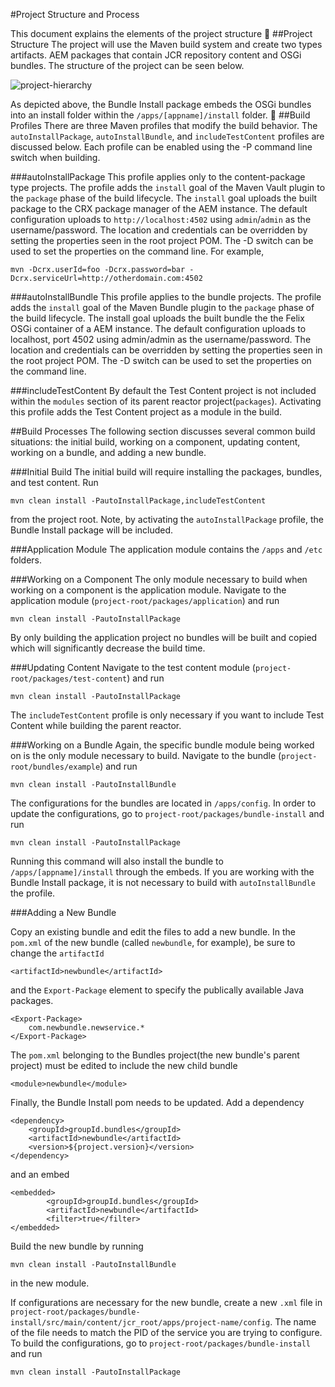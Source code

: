 #Project Structure and Process

This document explains the elements of the project structure

##Project Structure
The project will use the Maven build system and create two types artifacts. AEM packages that contain JCR repository content and OSGi bundles.  The structure of the project can be seen below.

![project-hierarchy](http://www.axis41.net/archetype-assets/project-hierarchy.png)

As depicted above, the Bundle Install package embeds the OSGi bundles into an install folder within the ``/apps/[appname]/install`` folder.

##Build Profiles
There are three Maven profiles that modify the build behavior. The `autoInstallPackage`, `autoInstallBundle`, and `includeTestContent` profiles are discussed below. Each profile can be enabled using the -P command line switch when building.

###autoInstallPackage
This profile applies only to the content-package type projects. The profile adds the `install` goal of the Maven Vault plugin to the `package` phase of the build lifecycle. The `install` goal uploads the built package to the CRX package manager of the AEM instance. The default configuration uploads to `http://localhost:4502` using `admin`/`admin` as the username/password. The location and credentials can be overridden by setting the properties seen in the root project POM. The -D switch can be used to set the properties on the command line. For example, 

	mvn -Dcrx.userId=foo -Dcrx.password=bar -Dcrx.serviceUrl=http://otherdomain.com:4502

###autoInstallBundle
This profile applies to the bundle projects. The profile adds the `install` goal of the Maven Bundle plugin to the `package` phase of the build lifecycle. The install goal uploads the built bundle the the Felix OSGi container of a AEM instance. The default configuration uploads to localhost, port 4502 using admin/admin as the username/password. The location and credentials can be overridden by setting the properties seen in the root project POM. The -D switch can be used to set the properties on the command line.

###includeTestContent
By default the Test Content project is not included within the `modules` section of its parent reactor project(`packages`). Activating this profile adds the Test Content  project as a module in the build.

##Build Processes
The following section discusses several common build situations: the initial build, working on a component, updating content, working on a bundle, and adding a new bundle.

###Initial Build
The initial build will require installing the packages, bundles, and test content. Run 

    mvn clean install -PautoInstallPackage,includeTestContent 
	
from the project root. Note, by activating the `autoInstallPackage` profile, the Bundle Install package will be included.

###Application Module
The application module contains the `/apps` and `/etc` folders.

###Working on a Component
The only module necessary to build when working on a component is the application module. Navigate to the application module (`project-root/packages/application`) and run

	mvn clean install -PautoInstallPackage
	
By only building the application project no bundles will be built and copied which will significantly decrease the build time.

###Updating Content
Navigate to the test content module (`project-root/packages/test-content`) and run

	mvn clean install -PautoInstallPackage
	
The `includeTestContent` profile is only necessary if you want to include Test Content while building the parent reactor. 
	
###Working on a Bundle
Again, the specific bundle module being worked on is the only module necessary to build. Navigate to the bundle (`project-root/bundles/example`) and run

	mvn clean install -PautoInstallBundle
	
The configurations for the bundles are located in `/apps/config`. In order to update the configurations, go to `project-root/packages/bundle-install` and run

	mvn clean install -PautoInstallPackage
	
Running this command will also install the bundle to `/apps/[appname]/install` through the embeds. If you are working with the Bundle Install package, it is not necessary to build with `autoInstallBundle` the profile.

###Adding a New Bundle

Copy an existing bundle and edit the files to add a new bundle. In the `pom.xml` of the new bundle (called `newbundle`, for example), be sure to change the `artifactId`

    <artifactId>newbundle</artifactId>
    
and the `Export-Package` element to specify the publically available Java packages.

    <Export-Package>
    	com.newbundle.newservice.*
    </Export-Package>
    
The `pom.xml` belonging to the Bundles project(the new bundle's parent project) must be edited to include the new child bundle

    <module>newbundle</module>
    
Finally, the Bundle Install pom needs to be updated. Add a dependency

    <dependency>
    	<groupId>groupId.bundles</groupId>
        <artifactId>newbundle</artifactId>
        <version>${project.version}</version>
    </dependency>
    
and an embed
	
	<embedded>
            <groupId>groupId.bundles</groupId>
            <artifactId>newbundle</artifactId>
            <filter>true</filter>
	</embedded>
	
Build the new bundle by running 

	mvn clean install -PautoInstallBundle
	
in the new module.

If configurations are necessary for the new bundle, create a new `.xml` file in `project-root/packages/bundle-install/src/main/content/jcr_root/apps/project-name/config`. The name of the file needs to match the PID of the service you are trying to configure. To build the configurations, go to `project-root/packages/bundle-install` and run

	mvn clean install -PautoInstallPackage